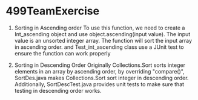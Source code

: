 # 499TeamExercise

1. Sorting in Ascending order
    To use this function, we need to create a Int_ascending object and use object.ascending(input value). The input value is an unsorted integer array. The function will sort the input array in ascending order. and Test_int_ascending class use a JUnit test to ensure the function can work properly 


2. Sorting in Descending Order
    Originally Collections.Sort sorts integer elements in an array by ascending order, by overriding "compare()", SortDes.java makes Collections.Sort sort integer in descending order. Additionally, SortDescTest.java provides unit tests to make sure that testing in descending order works.
